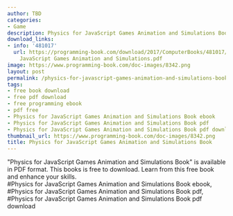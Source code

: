 ```yaml
---
author: TBD
categories:
- Game
description: Physics for JavaScript Games Animation and Simulations Book
download_links:
- info: '481017'
  url: https://programming-book.com/download/2017/ComputerBooks/481017/Physics for
    JavaScript Games Animation and Simulations.pdf
image: https://www.programming-book.com/doc-images/8342.png
layout: post
permalink: /physics-for-javascript-games-animation-and-simulations-book.html
tags:
- free book download
- free pdf download
- free programming ebook
- pdf free
- Physics for JavaScript Games Animation and Simulations Book ebook
- Physics for JavaScript Games Animation and Simulations Book pdf
- Physics for JavaScript Games Animation and Simulations Book pdf download
thumbnail_url: https://www.programming-book.com/doc-images/8342.png
title: Physics for JavaScript Games Animation and Simulations Book
---
```


 
<div class="item-desc text-justify">
  "Physics for JavaScript Games Animation and Simulations Book" is available in PDF format. This books is free to download. Learn from this free book and enhance your skills.
  <br>
  #Physics for JavaScript Games Animation and Simulations Book ebook, #Physics for JavaScript Games Animation and Simulations Book pdf, #Physics for JavaScript Games Animation and Simulations Book pdf download
</div>